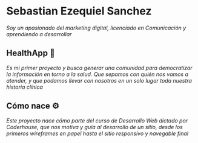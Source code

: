 # Sebastian Ezequiel Sanchez

_Soy un apasionado del marketing digital, licenciado en Comunicación y aprendiendo a desarrollar_

## HealthApp 🚀

_Es mi primer proyecto y busca generar una comunidad para democratizar la información en torno a la salud. Que sepamos con quién nos vamos a atender, y que podamos llevar con nosotros en un solo lugar toda nuestra historia clínica_



## Cómo nace ⚙️

_Este proyecto nace cómo parte del curso de Desarrollo Web dictado por Coderhouse, que nos motiva y guía al desarrollo de un sitio, desde los primeros wireframes en papel hasta el sitio responsivo y navegable final_


